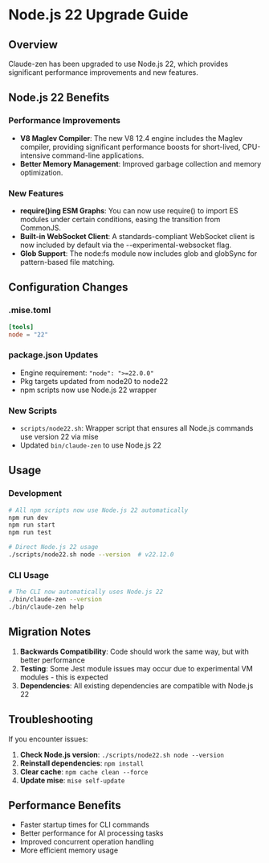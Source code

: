 # Node.js 22 Upgrade Guide

## Overview

Claude-zen has been upgraded to use Node.js 22, which provides significant performance improvements and new features.

## Node.js 22 Benefits

### Performance Improvements
- **V8 Maglev Compiler**: The new V8 12.4 engine includes the Maglev compiler, providing significant performance boosts for short-lived, CPU-intensive command-line applications.
- **Better Memory Management**: Improved garbage collection and memory optimization.

### New Features
- **require()ing ESM Graphs**: You can now use require() to import ES modules under certain conditions, easing the transition from CommonJS.
- **Built-in WebSocket Client**: A standards-compliant WebSocket client is now included by default via the --experimental-websocket flag.
- **Glob Support**: The node:fs module now includes glob and globSync for pattern-based file matching.

## Configuration Changes

### .mise.toml
```toml
[tools]
node = "22"
```

### package.json Updates
- Engine requirement: `"node": ">=22.0.0"`
- Pkg targets updated from node20 to node22
- npm scripts now use Node.js 22 wrapper

### New Scripts
- `scripts/node22.sh`: Wrapper script that ensures all Node.js commands use version 22 via mise
- Updated `bin/claude-zen` to use Node.js 22

## Usage

### Development
```bash
# All npm scripts now use Node.js 22 automatically
npm run dev
npm run start
npm run test

# Direct Node.js 22 usage
./scripts/node22.sh node --version  # v22.12.0
```

### CLI Usage
```bash
# The CLI now automatically uses Node.js 22
./bin/claude-zen --version
./bin/claude-zen help
```

## Migration Notes

1. **Backwards Compatibility**: Code should work the same way, but with better performance
2. **Testing**: Some Jest module issues may occur due to experimental VM modules - this is expected
3. **Dependencies**: All existing dependencies are compatible with Node.js 22

## Troubleshooting

If you encounter issues:

1. **Check Node.js version**: `./scripts/node22.sh node --version`
2. **Reinstall dependencies**: `npm install`
3. **Clear cache**: `npm cache clean --force`
4. **Update mise**: `mise self-update`

## Performance Benefits

- Faster startup times for CLI commands
- Better performance for AI processing tasks
- Improved concurrent operation handling
- More efficient memory usage